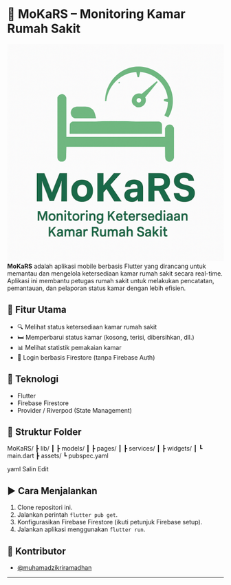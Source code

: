 # 🏥 MoKaRS – Monitoring Kamar Rumah Sakit
![icon_mokars.png](assets/images/icon_mokars.png)
**MoKaRS** adalah aplikasi mobile berbasis Flutter yang dirancang untuk memantau dan mengelola ketersediaan kamar rumah sakit secara real-time. Aplikasi ini membantu petugas rumah sakit untuk melakukan pencatatan, pemantauan, dan pelaporan status kamar dengan lebih efisien.

## 🚀 Fitur Utama
- 🔍 Melihat status ketersediaan kamar rumah sakit
- 🛏️ Memperbarui status kamar (kosong, terisi, dibersihkan, dll.)
- 📊 Melihat statistik pemakaian kamar
- 🔐 Login berbasis Firestore (tanpa Firebase Auth)

## 🔧 Teknologi
- Flutter
- Firebase Firestore
- Provider / Riverpod (State Management)

## 📂 Struktur Folder
MoKaRS/
┣ lib/
┃ ┣ models/
┃ ┣ pages/
┃ ┣ services/
┃ ┣ widgets/
┃ ┗ main.dart
┣ assets/
┗ pubspec.yaml

yaml
Salin
Edit

## ▶️ Cara Menjalankan
1. Clone repositori ini.
2. Jalankan perintah `flutter pub get`.
3. Konfigurasikan Firebase Firestore (ikuti petunjuk Firebase setup).
4. Jalankan aplikasi menggunakan `flutter run`.

## 👤 Kontributor
- [@muhamadzikriramadhan](https://github.com/muhamadzikriramadhan)

---